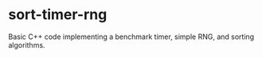 # sort-timer-rng

Basic C++ code implementing a benchmark timer, simple RNG, and sorting algorithms.